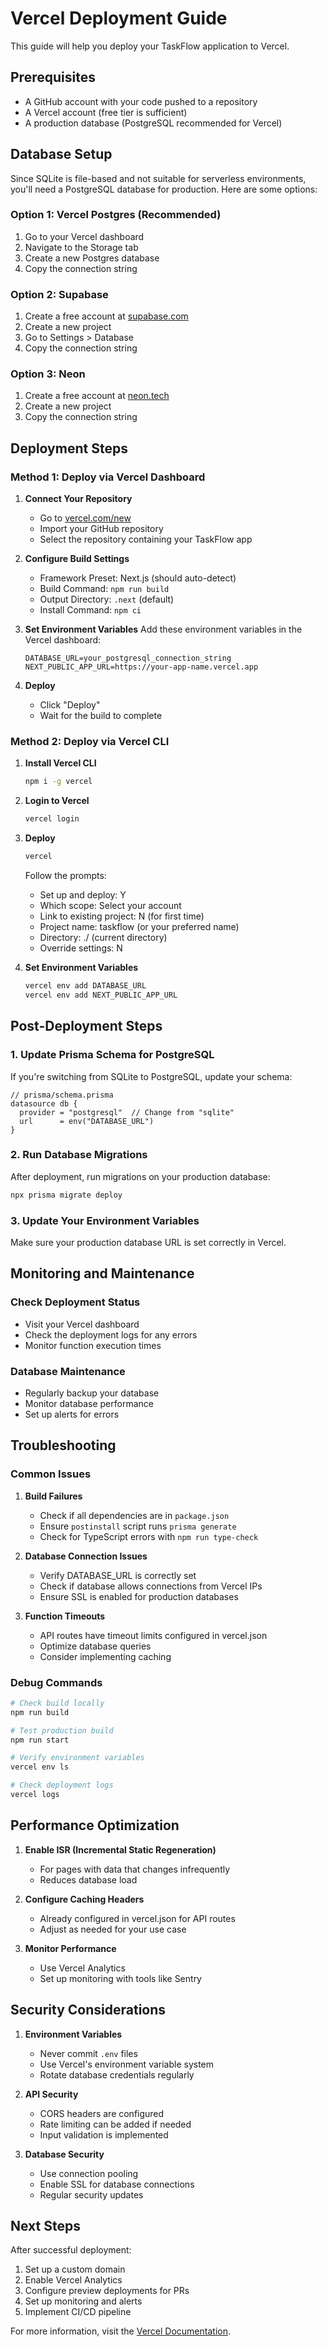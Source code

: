 # Vercel Deployment Guide

This guide will help you deploy your TaskFlow application to Vercel.

## Prerequisites

- A GitHub account with your code pushed to a repository
- A Vercel account (free tier is sufficient)
- A production database (PostgreSQL recommended for Vercel)

## Database Setup

Since SQLite is file-based and not suitable for serverless environments, you'll need a PostgreSQL database for production. Here are some options:

### Option 1: Vercel Postgres (Recommended)
1. Go to your Vercel dashboard
2. Navigate to the Storage tab
3. Create a new Postgres database
4. Copy the connection string

### Option 2: Supabase
1. Create a free account at [supabase.com](https://supabase.com)
2. Create a new project
3. Go to Settings > Database
4. Copy the connection string

### Option 3: Neon
1. Create a free account at [neon.tech](https://neon.tech)
2. Create a new project
3. Copy the connection string

## Deployment Steps

### Method 1: Deploy via Vercel Dashboard

1. **Connect Your Repository**
   - Go to [vercel.com/new](https://vercel.com/new)
   - Import your GitHub repository
   - Select the repository containing your TaskFlow app

2. **Configure Build Settings**
   - Framework Preset: Next.js (should auto-detect)
   - Build Command: `npm run build`
   - Output Directory: `.next` (default)
   - Install Command: `npm ci`

3. **Set Environment Variables**
   Add these environment variables in the Vercel dashboard:
   ```
   DATABASE_URL=your_postgresql_connection_string
   NEXT_PUBLIC_APP_URL=https://your-app-name.vercel.app
   ```

4. **Deploy**
   - Click "Deploy"
   - Wait for the build to complete

### Method 2: Deploy via Vercel CLI

1. **Install Vercel CLI**
   ```bash
   npm i -g vercel
   ```

2. **Login to Vercel**
   ```bash
   vercel login
   ```

3. **Deploy**
   ```bash
   vercel
   ```
   
   Follow the prompts:
   - Set up and deploy: Y
   - Which scope: Select your account
   - Link to existing project: N (for first time)
   - Project name: taskflow (or your preferred name)
   - Directory: ./ (current directory)
   - Override settings: N

4. **Set Environment Variables**
   ```bash
   vercel env add DATABASE_URL
   vercel env add NEXT_PUBLIC_APP_URL
   ```

## Post-Deployment Steps

### 1. Update Prisma Schema for PostgreSQL

If you're switching from SQLite to PostgreSQL, update your schema:

```prisma
// prisma/schema.prisma
datasource db {
  provider = "postgresql"  // Change from "sqlite"
  url      = env("DATABASE_URL")
}
```

### 2. Run Database Migrations

After deployment, run migrations on your production database:

```bash
npx prisma migrate deploy
```

### 3. Update Your Environment Variables

Make sure your production database URL is set correctly in Vercel.

## Monitoring and Maintenance

### Check Deployment Status
- Visit your Vercel dashboard
- Check the deployment logs for any errors
- Monitor function execution times

### Database Maintenance
- Regularly backup your database
- Monitor database performance
- Set up alerts for errors

## Troubleshooting

### Common Issues

1. **Build Failures**
   - Check if all dependencies are in `package.json`
   - Ensure `postinstall` script runs `prisma generate`
   - Check for TypeScript errors with `npm run type-check`

2. **Database Connection Issues**
   - Verify DATABASE_URL is correctly set
   - Check if database allows connections from Vercel IPs
   - Ensure SSL is enabled for production databases

3. **Function Timeouts**
   - API routes have timeout limits configured in vercel.json
   - Optimize database queries
   - Consider implementing caching

### Debug Commands

```bash
# Check build locally
npm run build

# Test production build
npm run start

# Verify environment variables
vercel env ls

# Check deployment logs
vercel logs
```

## Performance Optimization

1. **Enable ISR (Incremental Static Regeneration)**
   - For pages with data that changes infrequently
   - Reduces database load

2. **Configure Caching Headers**
   - Already configured in vercel.json for API routes
   - Adjust as needed for your use case

3. **Monitor Performance**
   - Use Vercel Analytics
   - Set up monitoring with tools like Sentry

## Security Considerations

1. **Environment Variables**
   - Never commit `.env` files
   - Use Vercel's environment variable system
   - Rotate database credentials regularly

2. **API Security**
   - CORS headers are configured
   - Rate limiting can be added if needed
   - Input validation is implemented

3. **Database Security**
   - Use connection pooling
   - Enable SSL for database connections
   - Regular security updates

## Next Steps

After successful deployment:

1. Set up a custom domain
2. Enable Vercel Analytics
3. Configure preview deployments for PRs
4. Set up monitoring and alerts
5. Implement CI/CD pipeline

For more information, visit the [Vercel Documentation](https://vercel.com/docs).